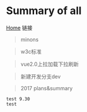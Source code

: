 
# Summary of all
[Home](https://github.com/vincentotsai/vincentotsai.github.io) 链接
> minons

> w3c标准

> vue2.0上拉加载下拉刷新

> 新建开发分支dev

> 2017 plans&summary

```
test 9.30
test
```
